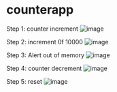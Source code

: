 # counterapp

Step 1: counter increment
![image](https://github.com/grishi09/counterapp/assets/159860959/a1c96602-195a-4c21-9ab1-cf1cd59c7382)


Step 2: increment 0f 10000
![image](https://github.com/grishi09/counterapp/assets/159860959/7c14a1b5-f513-416e-8e7f-f73db9dc08e7)

Step 3: Alert out of memory 
![image](https://github.com/grishi09/counterapp/assets/159860959/a1caa2d0-304c-4701-a08a-3a671fa32199)

Step 4: counter decrement
![image](https://github.com/grishi09/counterapp/assets/159860959/6ab3b72b-30ce-4691-85d2-3f8c8a417f99)

Step 5: reset
![image](https://github.com/grishi09/counterapp/assets/159860959/987ce579-73bb-4643-b662-37b6c2fe40e7)




